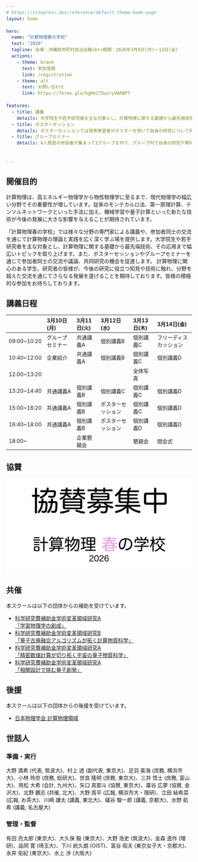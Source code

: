 ```yaml
---
# https://vitepress.dev/reference/default-theme-home-page
layout: home

hero:
  name: "計算物理春の学校"
  text: "2026"
  tagline: 会場：沖縄県市町村自治会館<br>期間：2026年3月9日(月)〜13日(金)
  actions:
    - theme: brand
      text: 参加登録
      link: /registration
    - theme: alt
      text: お問い合わせ
      link: https://forms.gle/bgMe27Dwzry9ARBP7

features:
  - title: 講義
    details: 大学院生や若手研究者を主な対象とし、計算物理に関する基礎から最先端技術、その応用まで幅広いトピックを取り上げます。
  - title: ポスターセッション
    details: ポスターセッションでは発表希望者がポスターを用いて自身の研究について発表します。自分に近い分野の発表を聞くもよし、あまりなじみのない分野の知見を仕入れるもよしの流動性の高い企画です。
  - title: グループセミナー
    details: 4人程度の参加者が集まって1グループを作り、グループ内で自身の研究や興味を持っている話題について発表し合う企画です。1人あたり20～30分程度、スライドを見せながら話すことを想定しています。


---
```


## 開催目的

計算物理は、高エネルギー物理学から物性物理学に至るまで、現代物理学の幅広い分野でその重要性が増しています。従来のモンテカルロ法、第一原理計算、テンソルネットワークといった手法に加え、機械学習や量子計算といった新たな技術が今後の発展に大きな影響を与えることが期待されています。

「計算物理春の学校」では様々な分野の専門家による講義や、参加者同士の交流を通じて計算物理の理論と実践を広く深く学ぶ場を提供します。大学院生や若手研究者を主な対象とし、計算物理に関する基礎から最先端技術、その応用まで幅広いトピックを取り上げます。また、ポスターセッションやグループセミナーを通じて参加者同士の交流や議論、共同研究の機会を促進します。 計算物理に関心のある学生、研究者の皆様が、今後の研究に役立つ知見や技術に触れ、分野を超えた交流を通じてさらなる発展を遂げることを期待しております。皆様の積極的な参加をお待ちしております。

## 講義日程

| | 3月10日(月) | 3月11日(火) | 3月12日(水) | 3月13日(木) | 3月14日(金) |
| :--- | :--- | :--- | :--- | :--- | :--- |
| 09:00~10:20 | グループセミナー | 共通講義A | 個別講義B | 個別講義C | フリーディスカッション |
| 10:40~12:00 | 企業紹介 | 共通講義A | 個別講義B | 個別講義C | 個別講義D |
| 12:00~13:20 | | | | 全体写真 | |
| 13:20~14:40 | 共通講義A | 個別講義B | 個別講義C | 個別講義C | 個別講義D |
| 15:00~16:20 | 共通講義A | 個別講義B | ポスターセッション | 個別講義C | 個別講義D |
| 16:40~18:00 | 共通講義A | 個別講義B | ポスターセッション | 個別講義D | 個別講義D |
| 18:00~      | | 企業懇親会 | | 懇親会 | 閉会式 | 

## 協賛

<div class="sponsor-fixed-banner">
  <a href="./about-sponsorship">
    <img src="./public/images/sponsor/sponsor_welcome.png" alt="スポンサー募集中">
  </a>
  <img src="./public/images/sponsor/compphys_spring_2026.png" alt="計算物理春の学校2026">
</div>

## 共催
本スクールは以下の団体からの補助を受けています。

- [科学研究費補助金学術変革領域研究A<br class="mobile-only">「学習物理学の創成」](https://mlphys.scphys.kyoto-u.ac.jp/)
- [科学研究費補助金学術変革領域研究B<br class="mobile-only">「量子古典融合アルゴリズムが拓く計算物質科学」](https://qc-hybrid.github.io/)
- [科学研究費補助金学術変革領域研究A<br class="mobile-only">「精密数値計算が切り拓く宇宙の量子物質科学」](https://qm-science.org/)
- [科学研究費補助金学術変革領域研究A<br class="mobile-only">「相関設計で挑む量子創発」](https://cds.phys.s.u-tokyo.ac.jp/)

## 後援
本スクールは以下の団体からの後援を受けています。

- [日本物理学会 計算物理領域](https://cp.div.jps.or.jp/)

## 世話人

### 準備・実行

大野 満希 (代表, 筑波大)、村上 透 (副代表, 東京大)、足羽 美海 (庶務, 横浜市大)、小林 玲奈 (庶務, 総研大)、世良 隆明 (庶務, 東京大)、三井 悟士 (庶務, 富山大)、用松 大希 (会計, 九州大)、矢口 真那斗 (協賛, 東京大)、藁谷 広夢 (協賛, 金沢大)、北野 鵬志 (共催, 北大)、大野 周平 (広報, 横浜市大・理研)、立田 結希菜 (広報, お茶大)、川崎 謙太 (講義, 東北大)、礒谷 駿一郎 (講義, 京都大)、水野 航希 (講義, 名古屋大)

### 管理・監督

有田 亮太郎 (東京大)、大久保 毅 (東京大)、大野 浩史 (筑波大)、金森 逸作 (理研)、品岡 寛 (埼玉大)、下川 統久朗 (OIST)、富谷 昭夫 (東京女子大・京都大)、永井 佑紀 (東京大)、水上 渉 (大阪大)
